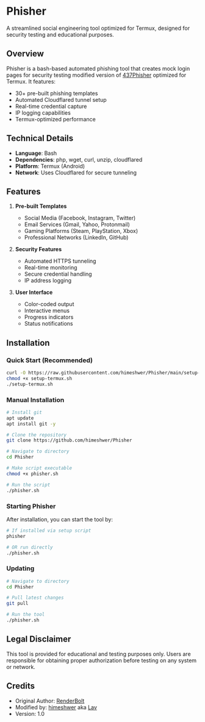 # Phisher

A streamlined social engineering tool optimized for Termux, designed for security testing and educational purposes.

## Overview

Phisher is a bash-based automated phishing tool that creates mock login pages for security testing modified version of [437Phisher](https://github.com/RenderBolt96/437Phisher) optimized for Termux. It features:

- 30+ pre-built phishing templates
- Automated Cloudflared tunnel setup
- Real-time credential capture
- IP logging capabilities
- Termux-optimized performance

## Technical Details

- **Language**: Bash
- **Dependencies**: php, wget, curl, unzip, cloudflared
- **Platform**: Termux (Android)
- **Network**: Uses Cloudflared for secure tunneling

## Features

1. **Pre-built Templates**
   - Social Media (Facebook, Instagram, Twitter)
   - Email Services (Gmail, Yahoo, Protonmail)
   - Gaming Platforms (Steam, PlayStation, Xbox)
   - Professional Networks (LinkedIn, GitHub)

2. **Security Features**
   - Automated HTTPS tunneling
   - Real-time monitoring
   - Secure credential handling
   - IP address logging

3. **User Interface**
   - Color-coded output
   - Interactive menus
   - Progress indicators
   - Status notifications

## Installation
### Quick Start (Recommended)
```bash
curl -O https://raw.githubusercontent.com/himeshwer/Phisher/main/setup-termux.sh
chmod +x setup-termux.sh
./setup-termux.sh
```
### Manual Installation
```bash
# Install git
apt update
apt install git -y

# Clone the repository
git clone https://github.com/himeshwer/Phisher

# Navigate to directory
cd Phisher

# Make script executable
chmod +x phisher.sh

# Run the script
./phisher.sh
```
### Starting Phisher
After installation, you can start the tool by:
```bash
# If installed via setup script
phisher

# OR run directly
./phisher.sh
```
### Updating
```bash
# Navigate to directory
cd Phisher

# Pull latest changes
git pull

# Run the tool
./phisher.sh
```
## Legal Disclaimer

This tool is provided for educational and testing purposes only. Users are responsible for obtaining proper authorization before testing on any system or network.

## Credits

- Original Author: [RenderBolt](https://github.com/RenderBolt96)
- Modified by: [himeshwer](https://github.com/himeshwer) aka [Lav](https://github.com/lavsarkari)
- Version: 1.0
